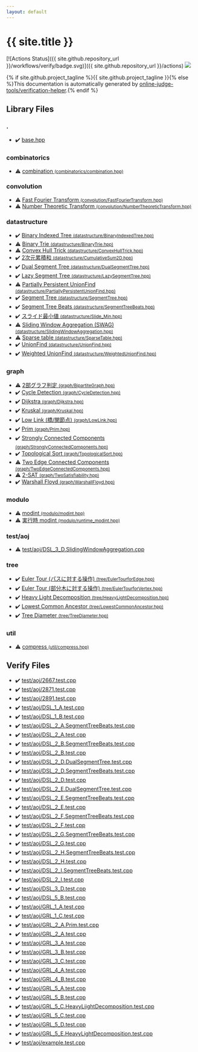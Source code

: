 ```yaml
---
layout: default
---
```


<!-- mathjax config similar to math.stackexchange -->
<script type="text/javascript" async
  src="https://cdnjs.cloudflare.com/ajax/libs/mathjax/2.7.5/MathJax.js?config=TeX-MML-AM_CHTML">
</script>
<script type="text/x-mathjax-config">
  MathJax.Hub.Config({
    TeX: { equationNumbers: { autoNumber: "AMS" }},
    tex2jax: {
      inlineMath: [ ['$','$'] ],
      processEscapes: true
    },
    "HTML-CSS": { matchFontHeight: false },
    displayAlign: "left",
    displayIndent: "2em"
  });
</script>

<script type="text/javascript" src="https://cdnjs.cloudflare.com/ajax/libs/jquery/3.4.1/jquery.min.js"></script>
<script src="https://cdn.jsdelivr.net/npm/jquery-balloon-js@1.1.2/jquery.balloon.min.js" integrity="sha256-ZEYs9VrgAeNuPvs15E39OsyOJaIkXEEt10fzxJ20+2I=" crossorigin="anonymous"></script>
<script type="text/javascript" src="assets/js/copy-button.js"></script>
<link rel="stylesheet" href="assets/css/copy-button.css" />


# {{ site.title }}

[![Actions Status]({{ site.github.repository_url }}/workflows/verify/badge.svg)]({{ site.github.repository_url }}/actions)
<a href="{{ site.github.repository_url }}"><img src="https://img.shields.io/github/last-commit/{{ site.github.owner_name }}/{{ site.github.repository_name }}" /></a>

{% if site.github.project_tagline %}{{ site.github.project_tagline }}{% else %}This documentation is automatically generated by <a href="https://github.com/online-judge-tools/verification-helper">online-judge-tools/verification-helper</a>.{% endif %}

## Library Files

<div id="5058f1af8388633f609cadb75a75dc9d"></div>

### .

* :heavy_check_mark: <a href="library/base.hpp.html">base.hpp</a>


<div id="ac1ed416572b96a9f5d69740d174ef3d"></div>

### combinatorics

* :warning: <a href="library/combinatorics/combination.hpp.html">combination <small>(combinatorics/combination.hpp)</small></a>


<div id="a9595c1c24c33b16056d2ad07e71682d"></div>

### convolution

* :warning: <a href="library/convolution/FastFourierTransform.hpp.html">Fast Fourier Transform <small>(convolution/FastFourierTransform.hpp)</small></a>
* :warning: <a href="library/convolution/NumberTheoreticTransform.hpp.html">Number Theoretic Transform <small>(convolution/NumberTheoreticTransform.hpp)</small></a>


<div id="8dc87745f885a4cc532acd7b15b8b5fe"></div>

### datastructure

* :heavy_check_mark: <a href="library/datastructure/BinaryIndexedTree.hpp.html">Binary Indexed Tree <small>(datastructure/BinaryIndexedTree.hpp)</small></a>
* :warning: <a href="library/datastructure/BinaryTrie.hpp.html">Binary Trie <small>(datastructure/BinaryTrie.hpp)</small></a>
* :warning: <a href="library/datastructure/ConvexHullTrick.hpp.html">Convex Hull Trick <small>(datastructure/ConvexHullTrick.hpp)</small></a>
* :heavy_check_mark: <a href="library/datastructure/CumulativeSum2D.hpp.html">2次元累積和 <small>(datastructure/CumulativeSum2D.hpp)</small></a>
* :heavy_check_mark: <a href="library/datastructure/DualSegmentTree.hpp.html">Dual Segment Tree <small>(datastructure/DualSegmentTree.hpp)</small></a>
* :heavy_check_mark: <a href="library/datastructure/LazySegmentTree.hpp.html">Lazy Segment Tree <small>(datastructure/LazySegmentTree.hpp)</small></a>
* :warning: <a href="library/datastructure/PartiallyPersistentUnionFind.hpp.html">Partially Persistent UnionFind <small>(datastructure/PartiallyPersistentUnionFind.hpp)</small></a>
* :heavy_check_mark: <a href="library/datastructure/SegmentTree.hpp.html">Segment Tree <small>(datastructure/SegmentTree.hpp)</small></a>
* :heavy_check_mark: <a href="library/datastructure/SegmentTreeBeats.hpp.html">Segment Tree Beats <small>(datastructure/SegmentTreeBeats.hpp)</small></a>
* :heavy_check_mark: <a href="library/datastructure/Slide_Min.hpp.html">スライド最小値 <small>(datastructure/Slide_Min.hpp)</small></a>
* :warning: <a href="library/datastructure/SlidingWindowAggregation.hpp.html">Sliding Window Aggregation (SWAG) <small>(datastructure/SlidingWindowAggregation.hpp)</small></a>
* :warning: <a href="library/datastructure/SparseTable.hpp.html">Sparse table <small>(datastructure/SparseTable.hpp)</small></a>
* :heavy_check_mark: <a href="library/datastructure/UnionFind.hpp.html">UnionFind <small>(datastructure/UnionFind.hpp)</small></a>
* :heavy_check_mark: <a href="library/datastructure/WeightedUnionFind.hpp.html">Weighted UnionFind <small>(datastructure/WeightedUnionFind.hpp)</small></a>


<div id="f8b0b924ebd7046dbfa85a856e4682c8"></div>

### graph

* :warning: <a href="library/graph/BipartiteGraph.hpp.html">2部グラフ判定 <small>(graph/BipartiteGraph.hpp)</small></a>
* :heavy_check_mark: <a href="library/graph/CycleDetection.hpp.html">Cycle Detection <small>(graph/CycleDetection.hpp)</small></a>
* :heavy_check_mark: <a href="library/graph/Dijkstra.hpp.html">Dijkstra <small>(graph/Dijkstra.hpp)</small></a>
* :heavy_check_mark: <a href="library/graph/Kruskal.hpp.html">Kruskal <small>(graph/Kruskal.hpp)</small></a>
* :heavy_check_mark: <a href="library/graph/LowLink.hpp.html">Low Link (橋/関節点) <small>(graph/LowLink.hpp)</small></a>
* :heavy_check_mark: <a href="library/graph/Prim.hpp.html">Prim <small>(graph/Prim.hpp)</small></a>
* :heavy_check_mark: <a href="library/graph/StronglyConnectedComponents.hpp.html">Strongly Connected Components <small>(graph/StronglyConnectedComponents.hpp)</small></a>
* :heavy_check_mark: <a href="library/graph/TopologicalSort.hpp.html">Topological Sort <small>(graph/TopologicalSort.hpp)</small></a>
* :warning: <a href="library/graph/TwoEdgeConnectedComponents.hpp.html">Two Edge Connected Components <small>(graph/TwoEdgeConnectedComponents.hpp)</small></a>
* :warning: <a href="library/graph/TwoSatisfiability.hpp.html">2-SAT <small>(graph/TwoSatisfiability.hpp)</small></a>
* :heavy_check_mark: <a href="library/graph/WarshallFloyd.hpp.html">Warshall Floyd <small>(graph/WarshallFloyd.hpp)</small></a>


<div id="5dcb4a1ea5a35da52691d50c8313c333"></div>

### modulo

* :warning: <a href="library/modulo/modint.hpp.html">modint <small>(modulo/modint.hpp)</small></a>
* :warning: <a href="library/modulo/runtime_modint.hpp.html">実行時 modint <small>(modulo/runtime_modint.hpp)</small></a>


<div id="0d0c91c0cca30af9c1c9faef0cf04aa9"></div>

### test/aoj

* :warning: <a href="library/test/aoj/DSL_3_D.SlidingWindowAggregation.cpp.html">test/aoj/DSL_3_D.SlidingWindowAggregation.cpp</a>


<div id="c0af77cf8294ff93a5cdb2963ca9f038"></div>

### tree

* :heavy_check_mark: <a href="library/tree/EulerTourforEdge.hpp.html">Euler Tour (パスに対する操作) <small>(tree/EulerTourforEdge.hpp)</small></a>
* :heavy_check_mark: <a href="library/tree/EulerTourforVertex.hpp.html">Euler Tour (部分木に対する操作) <small>(tree/EulerTourforVertex.hpp)</small></a>
* :heavy_check_mark: <a href="library/tree/HeavyLightDecomposition.hpp.html">Heavy Light Decomposition <small>(tree/HeavyLightDecomposition.hpp)</small></a>
* :heavy_check_mark: <a href="library/tree/LowestCommonAncestor.hpp.html">Lowest Common Ancestor <small>(tree/LowestCommonAncestor.hpp)</small></a>
* :heavy_check_mark: <a href="library/tree/TreeDiameter.hpp.html">Tree Diameter <small>(tree/TreeDiameter.hpp)</small></a>


<div id="05c7e24700502a079cdd88012b5a76d3"></div>

### util

* :warning: <a href="library/util/compress.hpp.html">compress <small>(util/compress.hpp)</small></a>


## Verify Files

* :heavy_check_mark: <a href="verify/test/aoj/2667.test.cpp.html">test/aoj/2667.test.cpp</a>
* :heavy_check_mark: <a href="verify/test/aoj/2871.test.cpp.html">test/aoj/2871.test.cpp</a>
* :heavy_check_mark: <a href="verify/test/aoj/2891.test.cpp.html">test/aoj/2891.test.cpp</a>
* :heavy_check_mark: <a href="verify/test/aoj/DSL_1_A.test.cpp.html">test/aoj/DSL_1_A.test.cpp</a>
* :heavy_check_mark: <a href="verify/test/aoj/DSL_1_B.test.cpp.html">test/aoj/DSL_1_B.test.cpp</a>
* :heavy_check_mark: <a href="verify/test/aoj/DSL_2_A.SegmentTreeBeats.test.cpp.html">test/aoj/DSL_2_A.SegmentTreeBeats.test.cpp</a>
* :heavy_check_mark: <a href="verify/test/aoj/DSL_2_A.test.cpp.html">test/aoj/DSL_2_A.test.cpp</a>
* :heavy_check_mark: <a href="verify/test/aoj/DSL_2_B.SegmentTreeBeats.test.cpp.html">test/aoj/DSL_2_B.SegmentTreeBeats.test.cpp</a>
* :heavy_check_mark: <a href="verify/test/aoj/DSL_2_B.test.cpp.html">test/aoj/DSL_2_B.test.cpp</a>
* :heavy_check_mark: <a href="verify/test/aoj/DSL_2_D.DualSegmentTree.test.cpp.html">test/aoj/DSL_2_D.DualSegmentTree.test.cpp</a>
* :heavy_check_mark: <a href="verify/test/aoj/DSL_2_D.SegmentTreeBeats.test.cpp.html">test/aoj/DSL_2_D.SegmentTreeBeats.test.cpp</a>
* :heavy_check_mark: <a href="verify/test/aoj/DSL_2_D.test.cpp.html">test/aoj/DSL_2_D.test.cpp</a>
* :heavy_check_mark: <a href="verify/test/aoj/DSL_2_E.DualSegmentTree.test.cpp.html">test/aoj/DSL_2_E.DualSegmentTree.test.cpp</a>
* :heavy_check_mark: <a href="verify/test/aoj/DSL_2_E.SegmentTreeBeats.test.cpp.html">test/aoj/DSL_2_E.SegmentTreeBeats.test.cpp</a>
* :heavy_check_mark: <a href="verify/test/aoj/DSL_2_E.test.cpp.html">test/aoj/DSL_2_E.test.cpp</a>
* :heavy_check_mark: <a href="verify/test/aoj/DSL_2_F.SegmentTreeBeats.test.cpp.html">test/aoj/DSL_2_F.SegmentTreeBeats.test.cpp</a>
* :heavy_check_mark: <a href="verify/test/aoj/DSL_2_F.test.cpp.html">test/aoj/DSL_2_F.test.cpp</a>
* :heavy_check_mark: <a href="verify/test/aoj/DSL_2_G.SegmentTreeBeats.test.cpp.html">test/aoj/DSL_2_G.SegmentTreeBeats.test.cpp</a>
* :heavy_check_mark: <a href="verify/test/aoj/DSL_2_G.test.cpp.html">test/aoj/DSL_2_G.test.cpp</a>
* :heavy_check_mark: <a href="verify/test/aoj/DSL_2_H.SegmentTreeBeats.test.cpp.html">test/aoj/DSL_2_H.SegmentTreeBeats.test.cpp</a>
* :heavy_check_mark: <a href="verify/test/aoj/DSL_2_H.test.cpp.html">test/aoj/DSL_2_H.test.cpp</a>
* :heavy_check_mark: <a href="verify/test/aoj/DSL_2_I.SegmentTreeBeats.test.cpp.html">test/aoj/DSL_2_I.SegmentTreeBeats.test.cpp</a>
* :heavy_check_mark: <a href="verify/test/aoj/DSL_2_I.test.cpp.html">test/aoj/DSL_2_I.test.cpp</a>
* :heavy_check_mark: <a href="verify/test/aoj/DSL_3_D.test.cpp.html">test/aoj/DSL_3_D.test.cpp</a>
* :heavy_check_mark: <a href="verify/test/aoj/DSL_5_B.test.cpp.html">test/aoj/DSL_5_B.test.cpp</a>
* :heavy_check_mark: <a href="verify/test/aoj/GRL_1_A.test.cpp.html">test/aoj/GRL_1_A.test.cpp</a>
* :heavy_check_mark: <a href="verify/test/aoj/GRL_1_C.test.cpp.html">test/aoj/GRL_1_C.test.cpp</a>
* :heavy_check_mark: <a href="verify/test/aoj/GRL_2_A.Prim.test.cpp.html">test/aoj/GRL_2_A.Prim.test.cpp</a>
* :heavy_check_mark: <a href="verify/test/aoj/GRL_2_A.test.cpp.html">test/aoj/GRL_2_A.test.cpp</a>
* :heavy_check_mark: <a href="verify/test/aoj/GRL_3_A.test.cpp.html">test/aoj/GRL_3_A.test.cpp</a>
* :heavy_check_mark: <a href="verify/test/aoj/GRL_3_B.test.cpp.html">test/aoj/GRL_3_B.test.cpp</a>
* :heavy_check_mark: <a href="verify/test/aoj/GRL_3_C.test.cpp.html">test/aoj/GRL_3_C.test.cpp</a>
* :heavy_check_mark: <a href="verify/test/aoj/GRL_4_A.test.cpp.html">test/aoj/GRL_4_A.test.cpp</a>
* :heavy_check_mark: <a href="verify/test/aoj/GRL_4_B.test.cpp.html">test/aoj/GRL_4_B.test.cpp</a>
* :heavy_check_mark: <a href="verify/test/aoj/GRL_5_A.test.cpp.html">test/aoj/GRL_5_A.test.cpp</a>
* :heavy_check_mark: <a href="verify/test/aoj/GRL_5_B.test.cpp.html">test/aoj/GRL_5_B.test.cpp</a>
* :heavy_check_mark: <a href="verify/test/aoj/GRL_5_C.HeavyLiightDecomposition.test.cpp.html">test/aoj/GRL_5_C.HeavyLiightDecomposition.test.cpp</a>
* :heavy_check_mark: <a href="verify/test/aoj/GRL_5_C.test.cpp.html">test/aoj/GRL_5_C.test.cpp</a>
* :heavy_check_mark: <a href="verify/test/aoj/GRL_5_D.test.cpp.html">test/aoj/GRL_5_D.test.cpp</a>
* :heavy_check_mark: <a href="verify/test/aoj/GRL_5_E.HeavyLightDecomposition.test.cpp.html">test/aoj/GRL_5_E.HeavyLightDecomposition.test.cpp</a>
* :heavy_check_mark: <a href="verify/test/aoj/example.test.cpp.html">test/aoj/example.test.cpp</a>



